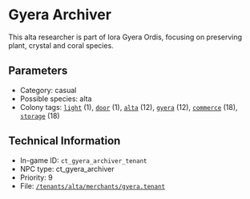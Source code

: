 # Gyera Archiver

This alta researcher is part of Iora Gyera Ordis, focusing on preserving plant, crystal and coral species.

## Parameters

- Category: casual
- Possible species: alta
- Colony tags: [`light`](https://ceterai.github.io/MyEnternia/Wiki/Tags/Light) (1), [`door`](https://ceterai.github.io/MyEnternia/Wiki/Tags/Door) (1), [`alta`](https://ceterai.github.io/MyEnternia/Wiki/Tags/Alta) (12), [`gyera`](https://ceterai.github.io/MyEnternia/Wiki/Tags/Gyera) (12), [`commerce`](https://ceterai.github.io/MyEnternia/Wiki/Tags/Commerce) (18), [`storage`](https://ceterai.github.io/MyEnternia/Wiki/Tags/Storage) (18)

## Technical Information

- In-game ID: `ct_gyera_archiver_tenant`
- NPC type: ct_gyera_archiver
- Priority: 9
- File: [`/tenants/alta/merchants/gyera.tenant`](https://github.com/Ceterai/Enternia/blob/main/tenants/alta/merchants/gyera.tenant)
